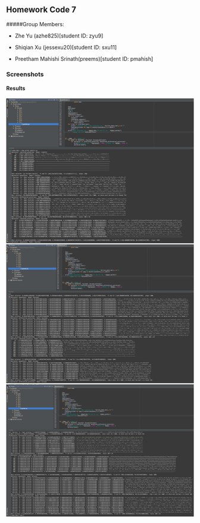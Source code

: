 ## Homework Code 7
#####Group Members:

- Zhe Yu (azhe825)[student ID: zyu9]

- Shiqian Xu (jessexu20)[student ID: sxu11]

- Preetham Mahishi Srinath(preems)[student ID: pmahish]


### Screenshots

#### Results
![Screen shot](result_1.png)
![Screen shot](result_2.png)
![Screen shot](result_3.png)
